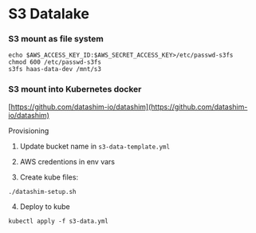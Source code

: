 # S3 Datalake


### S3 mount as file system

```
echo $AWS_ACCESS_KEY_ID:$AWS_SECRET_ACCESS_KEY>/etc/passwd-s3fs
chmod 600 /etc/passwd-s3fs
s3fs haas-data-dev /mnt/s3
```

### S3 mount into Kubernetes docker

[https://github.com/datashim-io/datashim](https://github.com/datashim-io/datashim)

Provisioning

1. Update bucket name in `s3-data-template.yml`

2. AWS credentions in env vars

3. Create kube files:

```
./datashim-setup.sh
```

4. Deploy to kube

```
kubectl apply -f s3-data.yml
```



